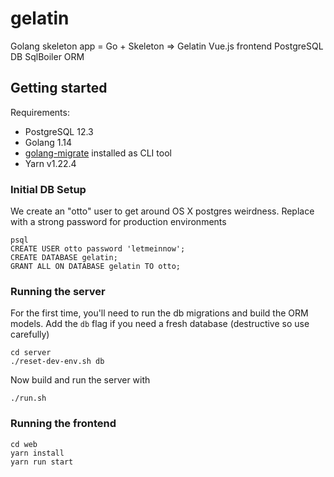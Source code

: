 # gelatin

Golang skeleton app = Go + Skeleton => Gelatin
Vue.js frontend
PostgreSQL DB
SqlBoiler ORM

## Getting started

Requirements:

- PostgreSQL 12.3
- Golang 1.14
- [golang-migrate](https://github.com/golang-migrate/migrate/tree/master/cmd/migrate) installed as CLI tool
- Yarn v1.22.4


### Initial DB Setup

We create an "otto" user to get around OS X postgres weirdness. Replace with a strong password for production environments
```
psql
CREATE USER otto password 'letmeinnow';
CREATE DATABASE gelatin;
GRANT ALL ON DATABASE gelatin TO otto;
```

### Running the server

For the first time, you'll need to run the db migrations and build the ORM models. Add the `db` flag if you need a fresh database (destructive so use carefully)
```
cd server
./reset-dev-env.sh db
```

Now build and run the server with
```
./run.sh
```

### Running the frontend

```
cd web
yarn install
yarn run start
```

